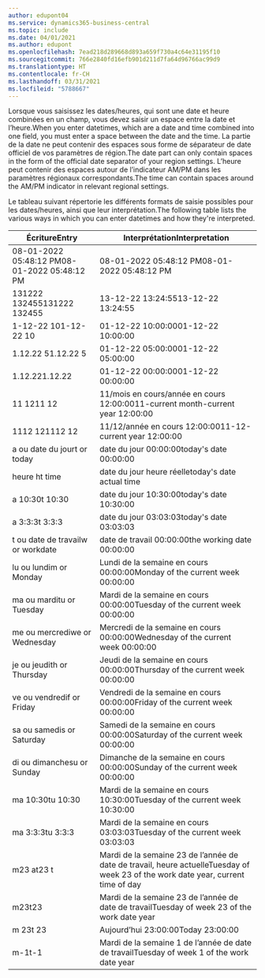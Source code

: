 ```yaml
---
author: edupont04
ms.service: dynamics365-business-central
ms.topic: include
ms.date: 04/01/2021
ms.author: edupont
ms.openlocfilehash: 7ead218d289668d893a659f730a4c64e31195f10
ms.sourcegitcommit: 766e2840fd16efb901d211d7fa64d96766ac99d9
ms.translationtype: HT
ms.contentlocale: fr-CH
ms.lasthandoff: 03/31/2021
ms.locfileid: "5788667"
---
```

<span data-ttu-id="dbe06-101">Lorsque vous saisissez les dates/heures, qui sont une date et heure combinées en un champ, vous devez saisir un espace entre la date et l’heure.</span><span class="sxs-lookup"><span data-stu-id="dbe06-101">When you enter datetimes, which are a date and time combined into one field, you must enter a space between the date and the time.</span></span> <span data-ttu-id="dbe06-102">La partie de la date ne peut contenir des espaces sous forme de séparateur de date officiel de vos paramètres de région.</span><span class="sxs-lookup"><span data-stu-id="dbe06-102">The date part can only contain spaces in the form of the official date separator of your region settings.</span></span> <span data-ttu-id="dbe06-103">L’heure peut contenir des espaces autour de l’indicateur AM/PM dans les paramètres régionaux correspondants.</span><span class="sxs-lookup"><span data-stu-id="dbe06-103">The time can contain spaces around the AM/PM indicator in relevant regional settings.</span></span>

<!--It is also possible to enter only a date in a datetime field, but it is not possible to enter only a time.-->

<span data-ttu-id="dbe06-104">Le tableau suivant répertorie les différents formats de saisie possibles pour les dates/heures, ainsi que leur interprétation.</span><span class="sxs-lookup"><span data-stu-id="dbe06-104">The following table lists the various ways in which you can enter datetimes and how they're interpreted.</span></span>  

|<span data-ttu-id="dbe06-105">Écriture</span><span class="sxs-lookup"><span data-stu-id="dbe06-105">Entry</span></span>|<span data-ttu-id="dbe06-106">Interprétation</span><span class="sxs-lookup"><span data-stu-id="dbe06-106">Interpretation</span></span>|
|---------------|------------------------|
|<span data-ttu-id="dbe06-107">08-01-2022 05:48:12 PM</span><span class="sxs-lookup"><span data-stu-id="dbe06-107">08-01-2022 05:48:12 PM</span></span>|<span data-ttu-id="dbe06-108">08\-01\-2022 05:48:12 PM</span><span class="sxs-lookup"><span data-stu-id="dbe06-108">08\-01\-2022 05:48:12 PM</span></span>|
|<span data-ttu-id="dbe06-109">131222 132455</span><span class="sxs-lookup"><span data-stu-id="dbe06-109">131222 132455</span></span>|<span data-ttu-id="dbe06-110">13-12-22 13:24:55</span><span class="sxs-lookup"><span data-stu-id="dbe06-110">13-12-22 13:24:55</span></span>|
|<span data-ttu-id="dbe06-111">1-12-22 10</span><span class="sxs-lookup"><span data-stu-id="dbe06-111">1-12-22 10</span></span>|<span data-ttu-id="dbe06-112">01-12-22 10:00:00</span><span class="sxs-lookup"><span data-stu-id="dbe06-112">01-12-22 10:00:00</span></span>|
|<span data-ttu-id="dbe06-113">1.12.22 5</span><span class="sxs-lookup"><span data-stu-id="dbe06-113">1.12.22 5</span></span>|<span data-ttu-id="dbe06-114">01-12-22 05:00:00</span><span class="sxs-lookup"><span data-stu-id="dbe06-114">01-12-22 05:00:00</span></span>|
|<span data-ttu-id="dbe06-115">1.12.22</span><span class="sxs-lookup"><span data-stu-id="dbe06-115">1.12.22</span></span>|<span data-ttu-id="dbe06-116">01-12-22 00:00:00</span><span class="sxs-lookup"><span data-stu-id="dbe06-116">01-12-22 00:00:00</span></span>|
|<span data-ttu-id="dbe06-117">11 12</span><span class="sxs-lookup"><span data-stu-id="dbe06-117">11 12</span></span>|<span data-ttu-id="dbe06-118">11/mois en cours/année en cours 12:00:00</span><span class="sxs-lookup"><span data-stu-id="dbe06-118">11-current month-current year 12:00:00</span></span>|
|<span data-ttu-id="dbe06-119">1112 12</span><span class="sxs-lookup"><span data-stu-id="dbe06-119">1112 12</span></span>|<span data-ttu-id="dbe06-120">11/12/année en cours 12:00:00</span><span class="sxs-lookup"><span data-stu-id="dbe06-120">11-12-current year 12:00:00</span></span>|
|<span data-ttu-id="dbe06-121">a ou date du jour</span><span class="sxs-lookup"><span data-stu-id="dbe06-121">t or today</span></span>|<span data-ttu-id="dbe06-122">date du jour 00:00:00</span><span class="sxs-lookup"><span data-stu-id="dbe06-122">today's date 00:00:00</span></span>|
|<span data-ttu-id="dbe06-123">heure h</span><span class="sxs-lookup"><span data-stu-id="dbe06-123">t time</span></span>|<span data-ttu-id="dbe06-124">date du jour heure réelle</span><span class="sxs-lookup"><span data-stu-id="dbe06-124">today's date actual time</span></span>|
|<span data-ttu-id="dbe06-125">a 10:30</span><span class="sxs-lookup"><span data-stu-id="dbe06-125">t 10:30</span></span>|<span data-ttu-id="dbe06-126">date du jour 10:30:00</span><span class="sxs-lookup"><span data-stu-id="dbe06-126">today's date 10:30:00</span></span>|
|<span data-ttu-id="dbe06-127">a 3:3:3</span><span class="sxs-lookup"><span data-stu-id="dbe06-127">t 3:3:3</span></span>|<span data-ttu-id="dbe06-128">date du jour 03:03:03</span><span class="sxs-lookup"><span data-stu-id="dbe06-128">today's date 03:03:03</span></span>|
|<span data-ttu-id="dbe06-129">t ou date de travail</span><span class="sxs-lookup"><span data-stu-id="dbe06-129">w or workdate</span></span>|<span data-ttu-id="dbe06-130">date de travail 00:00:00</span><span class="sxs-lookup"><span data-stu-id="dbe06-130">the working date 00:00:00</span></span>|
|<span data-ttu-id="dbe06-131">lu ou lundi</span><span class="sxs-lookup"><span data-stu-id="dbe06-131">m or Monday</span></span>|<span data-ttu-id="dbe06-132">Lundi de la semaine en cours 00:00:00</span><span class="sxs-lookup"><span data-stu-id="dbe06-132">Monday of the current week 00:00:00</span></span>|
|<span data-ttu-id="dbe06-133">ma ou mardi</span><span class="sxs-lookup"><span data-stu-id="dbe06-133">tu or Tuesday</span></span>|<span data-ttu-id="dbe06-134">Mardi de la semaine en cours 00:00:00</span><span class="sxs-lookup"><span data-stu-id="dbe06-134">Tuesday of the current week 00:00:00</span></span>|
|<span data-ttu-id="dbe06-135">me ou mercredi</span><span class="sxs-lookup"><span data-stu-id="dbe06-135">we or Wednesday</span></span>|<span data-ttu-id="dbe06-136">Mercredi de la semaine en cours 00:00:00</span><span class="sxs-lookup"><span data-stu-id="dbe06-136">Wednesday of the current week 00:00:00</span></span>|
|<span data-ttu-id="dbe06-137">je ou jeudi</span><span class="sxs-lookup"><span data-stu-id="dbe06-137">th or Thursday</span></span>|<span data-ttu-id="dbe06-138">Jeudi de la semaine en cours 00:00:00</span><span class="sxs-lookup"><span data-stu-id="dbe06-138">Thursday of the current week 00:00:00</span></span>|
|<span data-ttu-id="dbe06-139">ve ou vendredi</span><span class="sxs-lookup"><span data-stu-id="dbe06-139">f or Friday</span></span>|<span data-ttu-id="dbe06-140">Vendredi de la semaine en cours 00:00:00</span><span class="sxs-lookup"><span data-stu-id="dbe06-140">Friday of the current week 00:00:00</span></span>|
|<span data-ttu-id="dbe06-141">sa ou samedi</span><span class="sxs-lookup"><span data-stu-id="dbe06-141">s or Saturday</span></span>|<span data-ttu-id="dbe06-142">Samedi de la semaine en cours 00:00:00</span><span class="sxs-lookup"><span data-stu-id="dbe06-142">Saturday of the current week 00:00:00</span></span>|
|<span data-ttu-id="dbe06-143">di ou dimanche</span><span class="sxs-lookup"><span data-stu-id="dbe06-143">su or Sunday</span></span>|<span data-ttu-id="dbe06-144">Dimanche de la semaine en cours 00:00:00</span><span class="sxs-lookup"><span data-stu-id="dbe06-144">Sunday of the current week 00:00:00</span></span>|
|<span data-ttu-id="dbe06-145">ma 10:30</span><span class="sxs-lookup"><span data-stu-id="dbe06-145">tu 10:30</span></span>|<span data-ttu-id="dbe06-146">Mardi de la semaine en cours 10:30:00</span><span class="sxs-lookup"><span data-stu-id="dbe06-146">Tuesday of the current week 10:30:00</span></span>|
|<span data-ttu-id="dbe06-147">ma 3:3:3</span><span class="sxs-lookup"><span data-stu-id="dbe06-147">tu 3:3:3</span></span>|<span data-ttu-id="dbe06-148">Mardi de la semaine en cours 03:03:03</span><span class="sxs-lookup"><span data-stu-id="dbe06-148">Tuesday of the current week 03:03:03</span></span>|
|<span data-ttu-id="dbe06-149">m23 a</span><span class="sxs-lookup"><span data-stu-id="dbe06-149">t23 t</span></span>|<span data-ttu-id="dbe06-150">Mardi de la semaine 23 de l’année de date de travail, heure actuelle</span><span class="sxs-lookup"><span data-stu-id="dbe06-150">Tuesday of week 23 of the work date year, current time of day</span></span>|
|<span data-ttu-id="dbe06-151">m23</span><span class="sxs-lookup"><span data-stu-id="dbe06-151">t23</span></span>|<span data-ttu-id="dbe06-152">Mardi de la semaine 23 de l’année de date de travail</span><span class="sxs-lookup"><span data-stu-id="dbe06-152">Tuesday of week 23 of the work date year</span></span>|
|<span data-ttu-id="dbe06-153">m 23</span><span class="sxs-lookup"><span data-stu-id="dbe06-153">t 23</span></span>|<span data-ttu-id="dbe06-154">Aujourd’hui 23:00:00</span><span class="sxs-lookup"><span data-stu-id="dbe06-154">Today 23:00:00</span></span>|
|<span data-ttu-id="dbe06-155">m-1</span><span class="sxs-lookup"><span data-stu-id="dbe06-155">t-1</span></span>|<span data-ttu-id="dbe06-156">Mardi de la semaine 1 de l’année de date de travail</span><span class="sxs-lookup"><span data-stu-id="dbe06-156">Tuesday of week 1 of the work date year</span></span>|


